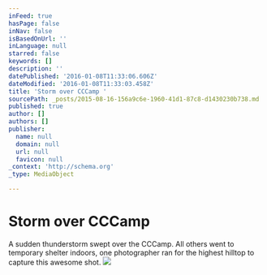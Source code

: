 ```yaml
---
inFeed: true
hasPage: false
inNav: false
isBasedOnUrl: ''
inLanguage: null
starred: false
keywords: []
description: ''
datePublished: '2016-01-08T11:33:06.606Z'
dateModified: '2016-01-08T11:33:03.458Z'
title: 'Storm over CCCamp '
sourcePath: _posts/2015-08-16-156a9c6e-1960-41d1-87c8-d1430230b738.md
published: true
author: []
authors: []
publisher:
  name: null
  domain: null
  url: null
  favicon: null
_context: 'http://schema.org'
_type: MediaObject

---
```

# Storm over CCCamp 

A sudden thunderstorm swept over the CCCamp. All others went to temporary shelter indoors, one photographer ran for the highest hilltop to capture this awesome shot.
![](https://s3-us-west-2.amazonaws.com/the-grid-img/p/3befd9832071e01bfd5e2cc847ff661ef8a19922.jpg)